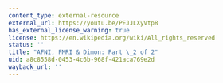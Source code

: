 ```yaml
---
content_type: external-resource
external_url: https://youtu.be/PEJJLXyVtp8
has_external_license_warning: true
license: https://en.wikipedia.org/wiki/All_rights_reserved
status: ''
title: "AFNI, FMRI & Dimon: Part \_2 of 2"
uid: a8c8558d-0453-4c6b-968f-421aca769e2d
wayback_url: ''
---
```

